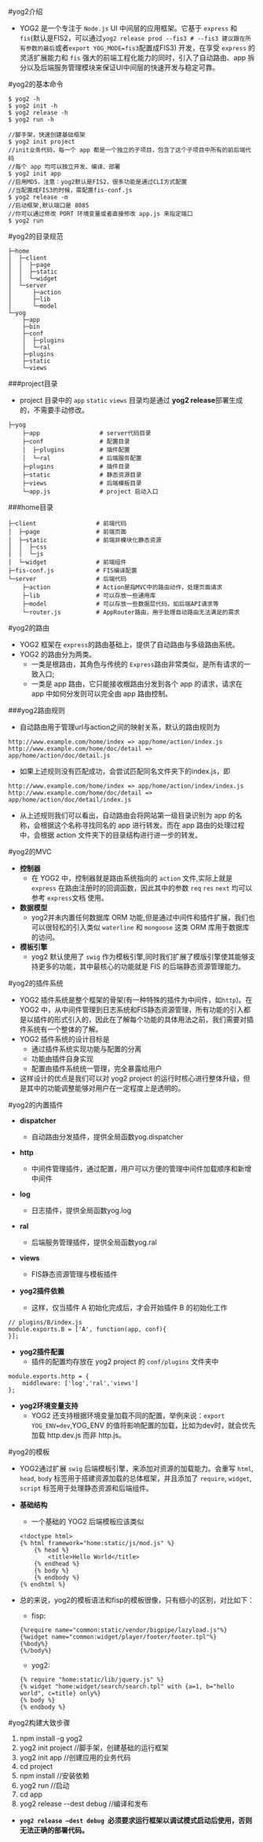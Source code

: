 #yog2介绍
* YOG2 是一个专注于 `Node.js` UI 中间层的应用框架。它基于 `express` 和 `fis`(默认是FIS2，可以通过`yog2 release prod --fis3 # --fis3 建议跟在所有参数的最后`或者`export YOG_MODE=fis3`配置成FIS3) 开发，在享受 `express` 的灵活扩展能力和 `fis` 强大的前端工程化能力的同时，引入了自动路由、app 拆分以及后端服务管理模块来保证UI中间层的快速开发与稳定可靠。

#yog2的基本命令
```
$ yog2 -h
$ yog2 init -h
$ yog2 release -h
$ yog2 run -h
```
```
//脚手架，快速创建基础框架
$ yog2 init project
//init业务代码，每一个 app 都是一个独立的子项目，包含了这个子项目中所有的前后端代码
//每个 app 均可以独立开发、编译、部署
$ yog2 init app
//启用MD5，注意：yog2默认是FIS2，很多功能是通过CLI方式配置
//当配置成FIS3的时候，需配置fis-conf.js
$ yog2 release -m
//启动框架,默认端口是 8085
//你可以通过修改 PORT 环境变量或者直接修改 app.js 来指定端口
$ yog2 run  
```

#yog2的目录规范
```
├─home
│  ├─client
│  │  ├─page
│  │  ├─static
│  │  └─widget
│  └─server
│      ├─action
│      ├─lib
│      └─model
└─yog
    ├─app
    ├─bin
    ├─conf
    │  ├─plugins
    │  └─ral
    ├─plugins
    ├─static
    └─views
```

###project目录
* project 目录中的 `app` `static` `views` 目录均是通过 **yog2 release**部署生成的，不需要手动修改。
```
├─yog
    ├─app                 # server代码目录
    ├─conf                # 配置目录
    │  ├─plugins          # 插件配置  
    │  └─ral              # 后端服务配置
    ├─plugins             # 插件目录
    ├─static              # 静态资源目录
    ├─views               # 后端模板目录
    └─app.js              # project 启动入口
```

###home目录
```
├─client                 # 前端代码
│  ├─page                # 前端页面
│  ├─static              # 前端非模块化静态资源
│  │  ├─css
│  │  └─js
│  └─widget              # 前端组件
├─fis-conf.js            # FIS编译配置
└─server                 # 后端代码
    ├─action             # Action是指MVC中的路由动作，处理页面请求
    ├─lib                # 可以存放一些通用库
    ├─model              # 可以存放一些数据层代码，如后端API请求等
    └─router.js          # AppRouter路由，用于处理自动路由无法满足的需求
```

#yog2的路由
* YOG2 框架在 `express`的路由基础上，提供了自动路由与多级路由系统。
* YOG2 的路由分为两类。
	* 一类是根路由，其角色与传统的 `Express`路由非常类似，是所有请求的一致入口;
	* 一类是 app 路由，它只能接收根路由分发到各个 app 的请求，请求在 app 中如何分发则可以完全由 app 路由控制。

###yog2路由规则
* 自动路由用于管理url与action之间的映射关系，默认的路由规则为
```
http://www.example.com/home/index => app/home/action/index.js
http://www.example.com/home/doc/detail => app/home/action/doc/detail.js
```
* 如果上述规则没有匹配成功，会尝试匹配同名文件夹下的index.js，即
```
http://www.example.com/home/index => app/home/action/index/index.js
http://www.example.com/home/doc/detail => app/home/action/doc/detail/index.js
```
* 从上述规则我们可以看出，自动路由会将网站第一级目录识别为 app 的名称，会根据这个名称寻找同名的 app 进行转发。而在 app 路由的处理过程中，会根据 action 文件夹下的目录结构进行进一步的转发。

#yog2的MVC

* **控制器**
	* 在 YOG2 中，控制器就是路由系统指向的 `action` 文件,实际上就是 `express` 在路由注册时的回调函数，因此其中的参数 `req` `res` `next` 均可以参考 `express`文档 使用。
* **数据模型**
	* yog2并未内置任何数据库 ORM 功能,但是通过中间件和插件扩展，我们也可以很轻松的引入类似 `waterline` 和 `mongoose` 这类 ORM 库用于数据库的访问。
* **模板引擎**
	* yog2 默认使用了 `swig` 作为模板引擎,同时我们扩展了模版引擎使其能够支持更多的功能，其中最核心的功能就是 FIS 的后端静态资源管理能力。

#yog2的插件系统
* YOG2 插件系统是整个框架的骨架(有一种特殊的插件为中间件，如`http`)。在 YOG2 中，从中间件管理到日志系统和FIS静态资源管理，所有功能的引入都是以插件的形式引入的，因此在了解每个功能的具体用法之前，我们需要对插件系统有一个整体的了解。
* YOG2 插件系统的设计目标是
	* 通过插件系统实现功能与配置的分离
	* 功能由插件自身实现
	* 配置由插件系统统一管理，完全暴露给用户
* 这样设计的优点是我们可以对 yog2 project 的运行时核心进行整体升级，但是其中的功能调整能够对用户在一定程度上是透明的。

#yog2的内置插件
* **dispatcher**
	* 自动路由分发插件，提供全局函数yog.dispatcher
* **http**
	* 中间件管理插件，通过配置，用户可以方便的管理中间件加载顺序和新增中间件
* **log**
	* 日志插件，提供全局函数yog.log
* **ral**
	* 后端服务管理插件，提供全局函数yog.ral
* **views**
	* FIS静态资源管理与模板插件

* **yog2插件依赖**
	* 这样，仅当插件 A 初始化完成后，才会开始插件 B 的初始化工作
```
// plugins/B/index.js
module.exports.B = ['A', function(app, conf){
}];
```
* **yog2插件配置**
	* 插件的配置均存放在 yog2 project 的 `conf/plugins` 文件夹中
```
module.exports.http = {
	middleware: ['log','ral','views']
};
```
* **yog2环境变量支持**
	* YOG2 还支持根据环境变量加载不同的配置，举例来说：`export YOG_ENV=dev`,YOG_ENV 的值将影响配置的加载，比如为dev时，就会优先加载 http.dev.js 而非 http.js。

#yog2的模板
* YOG2通过扩展 `swig` 后端模板引擎，来添加对资源的加载能力。会重写 `html`, `head`, `body` 标签用于搭建资源加载的总体框架，并且添加了 `require`, `widget`, `script` 标签用于处理静态资源和后端组件。
* **基础结构**
	
	* 一个基础的 YOG2 后端模板应该类似

	```
	<!doctype html>
	{% html framework="home:static/js/mod.js" %}
	    {% head %}
	        <title>Hello World</title>
	    {% endhead %}
	    {% body %}
	    {% endbody %}
	{% endhtml %}
	```

* 总的来说，yog2的模板语法和fisp的模板很像，只有细小的区别，对比如下：

	* fisp:

	```
	{%require name="common:static/vendor/bigpipe/lazyload.js"%}
	{%widget name="common:widget/player/footer/footer.tpl"%}
	{%body%}
	{%/body%}
	```
	* yog2:
	```
	{% require "home:static/lib/jquery.js" %}
	{% widget "home:widget/search/search.tpl" with {a=1, b="hello world", c=title} only%}
	{% body %}
    {% endbody %}
	```

#yog2构建大致步骤
1. npm install -g yog2
2. yog2 init project  //脚手架，创建基础的运行框架
3. yog2 init app  //创建应用的业务代码
4. cd project
5. npm install  //安装依赖
6. yog2 run  //启动
7. cd app
8. yog2 release --dest debug //编译和发布
* **`yog2 release –dest debug `必须要求运行框架以调试模式启动后使用，否则无法正确的部署代码。**